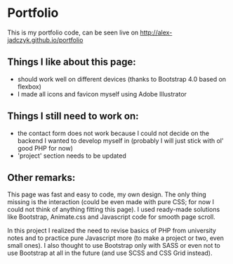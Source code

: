 # Portfolio
This is my portfolio code, can be seen live on http://alex-jadczyk.github.io/portfolio

## Things I like about this page:
- should work well on different devices (thanks to Bootstrap 4.0 based on flexbox)
- I made all icons and favicon myself using Adobe Illustrator

## Things I still need to work on:
- the contact form does not work because I could not decide on the backend I wanted to develop myself in (probably I will just stick with ol' good PHP for now)
- 'project' section needs to be updated

## Other remarks:

This page was fast and easy to code, my own design. The only thing missing is the interaction (could be even made with pure CSS; for now I could not think of anything fitting this page). I used ready-made solutions like Bootstrap, Animate.css and Javascript code for smooth page scroll.

In this project I realized the need to revise basics of PHP from university notes and to practice pure Javascript more (to make a project or two, even small ones). I also thought to use Bootstrap only with SASS or even not to use Bootstrap at all in the future (and use SCSS and CSS Grid instead). 
